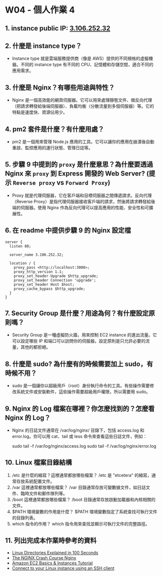 # W04 - 個人作業 4

## 1. instance public IP: [3.106.252.32](<http://3.106.252.32/>)

## 2. 什麼是 instance type？

* Instance type 就是雲端服務提供商（像是 AWS）提供的不同規格的虛擬機器。不同的 instance type 有不同的 CPU、記憶體和存儲空間，適合不同的應用需求。

## 3. 什麼是 Nginx？有哪些用途與特性？

* Nginx 是一個高效能的網頁伺服器。它可以用來處理靜態文件、做反向代理（把請求轉發給後端伺服器）、負載均衡（分散流量到多個伺服器）等。它的特點是速度快、資源佔用少。

## 4. pm2 套件是什麼？有什麼用處？

* pm2 是一個用來管理 Node.js 應用的工具。它可以讓你的應用在崩潰後自動重啟、監控應用的運行狀態、管理日誌等。

## 5. 步驟 9 中提到的 `proxy` 是什麼意思？為什麼要透過 Nginx 來 `proxy` 到 Express 開發的 Web Server? (提示 `Reverse proxy` vs `Forward Proxy`)

* Proxy 就是代理伺服器，它在客戶端和目標伺服器之間傳遞請求。反向代理（Reverse Proxy）是指代理伺服器接收客戶端的請求，然後將請求轉發給後端的伺服器。使用 Nginx 作為反向代理可以提高應用的性能、安全性和可擴展性。

## 6. 在 readme 中提供步驟 9 的 Nginx 設定檔

    server {
      listen 80;

      server_name 3.106.252.32;  

      location / {
        proxy_pass <http://localhost:3000>;
        proxy_http_version 1.1;
        proxy_set_header Upgrade $http_upgrade;
        proxy_set_header Connection 'upgrade';
        proxy_set_header Host $host;
        proxy_cache_bypass $http_upgrade;
      }
    }

## 7. Security Group 是什麼？用途為何？有什麼設定原則嗎？

* Security Group 是一種虛擬防火牆，用來控制 EC2 instance 的進出流量。它可以設定哪些 IP 和端口可以訪問你的伺服器。設定原則是只允許必要的流量，其他的都拒絕。

## 8. 什麼是 sudo? 為什麼有的時候需要加上 sudo，有時候不用？

* sudo 是一個讓你以超級用戶（root）身份執行命令的工具。有些操作需要修改系統文件或安裝軟件，這些操作需要超級用戶權限，所以需要用 sudo。

## 9. Nginx 的 Log 檔案在哪裡？你怎麼找到的？怎麼看 Nginx 的 Log？

* Nginx 的日誌文件通常在 /var/log/nginx/ 目錄下，包括 access.log 和 error.log。你可以用 cat、tail 或 less 命令來查看這些日誌文件，例如：
    
    sudo tail -f /var/log/nginx/access.log
    sudo tail -f /var/log/nginx/error.log

## 10. Linux 檔案目錄結構

1. /etc 是什麼的縮寫？這裡通常都放哪些檔案？ /etc 是 "etcetera" 的縮寫，通常存放系統配置文件。
2. /var 這裡通常都放哪些檔案？ /var 目錄通常存放可變數據文件，如日誌文件、臨時文件和郵件隊列等。
3. /boot 這裡通常都放哪些檔案？ /boot 目錄通常存放啟動加載器和內核相關的文件。
4.  $PATH 環境變數的作用是什麼？ $PATH 環境變數指定了系統查找可執行文件的目錄列表。
5.  which 指令的作用？ which 指令用來查找並顯示可執行文件的完整路徑。

## 11. 列出完成本作業時參考的資料

* [Linux Directories Explained in 100 Seconds](<https://www.youtube.com/watch?v=42iQKuQodW4>)
* [The NGINX Crash Course Nginx](<https://lightda-tw.notion.site/20241002-W04-4-1132ceabc70c8048bbd2d228ad660156>) 
* [Amazon EC2 Basics & Instances Tutorial](<https://www.youtube.com/watch?v=iHX-jtKIVNA>)
* [Connect to your Linux instance using an SSH client](<https://docs.aws.amazon.com/AWSEC2/latest/UserGuide/connect-linux-inst-ssh.html>)